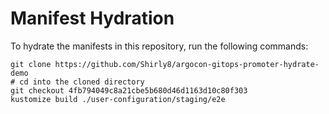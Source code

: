 # Manifest Hydration

To hydrate the manifests in this repository, run the following commands:

```shell
git clone https://github.com/Shirly8/argocon-gitops-promoter-hydrate-demo
# cd into the cloned directory
git checkout 4fb794049c8a21cbe5b680d46d1163d10c80f303
kustomize build ./user-configuration/staging/e2e
```
